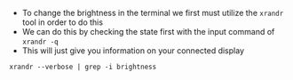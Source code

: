 - To change the brightness in the terminal we first must utilize the `xrandr` tool in order to do this
- We can do this by checking the state first with the input command of `xrandr -q`
- This will just give you information on your connected display

``` Shell-session 
xrandr --verbose | grep -i brightness
```

